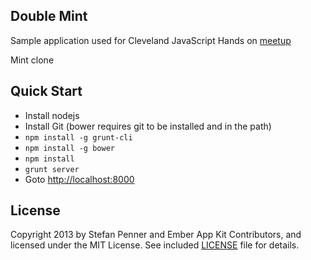 ## Double Mint

Sample application used for Cleveland JavaScript Hands on [meetup](http://www.meetup.com/Cleveland-JavaScript-Meetup/events/180516672/)

Mint clone

## Quick Start

* Install nodejs
* Install Git (bower requires git to be installed and in the path)
* ```npm install -g grunt-cli```
* ```npm install -g bower```
* ```npm install```
* ```grunt server```
* Goto [http://localhost:8000](http://localhost:8000)


## License

Copyright 2013 by Stefan Penner and Ember App Kit Contributors, and licensed under the MIT License. See included
[LICENSE](https://github.com/stefanpenner/ember-app-kit/blob/master/LICENSE) file for details.
